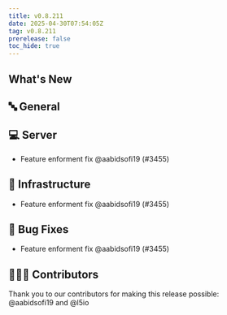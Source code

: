 ```yaml
---
title: v0.8.211
date: 2025-04-30T07:54:05Z
tag: v0.8.211
prerelease: false
toc_hide: true
---
```


## What's New
## 🔤 General
## 💻 Server

- Feature enforment fix @aabidsofi19 (#3455)

## 🦴 Infrastructure

- Feature enforment fix @aabidsofi19 (#3455)

## 🐛 Bug Fixes

- Feature enforment fix @aabidsofi19 (#3455)

## 👨🏽‍💻 Contributors

Thank you to our contributors for making this release possible:
@aabidsofi19 and @l5io

